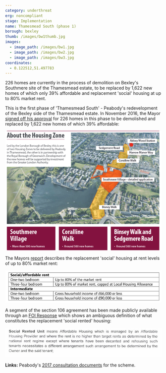 ```yaml
---
category: underthreat
erg: noncompliant
stage: Implementation
name: Thamesmead South (phase 1) 
borough: bexley
thumb: /images/bw1thumb.jpg
images:
  - image_path: /images/bw1.jpg
  - image_path: /images/bw2.jpg
  - image_path: /images/bw3.jpg
coordinates: 
  - 0.122512,51.497783
---
```

226 homes are currently in the process of demolition on Bexley's Southmere site of the Thamesmead estate, to be replaced by 1,622 new homes of which only 39% affordable and replacement 'social' housing at up to 80% market rent.

This is the first phase of 'Thamesmead South' - Peabody's redevelopment of the Bexley side of the Thamesmead estate. In November 2016, the Mayor [signed off his approval](https://www.london.gov.uk/sites/default/files/public%3A//public%3A//PAWS/media_id_286565///abbey_wood_and_south_thamesmead_report.pdf) for 226 homes in this phase to be demolished and replaced by 1,622 new homes of which 39% affordable:

<img src="/images/thamemeadsouthphase1.png" class="img-fluid rounded img-thumbnail">

The Mayors [report](https://www.london.gov.uk/sites/default/files/public%3A//public%3A//PAWS/media_id_286565///abbey_wood_and_south_thamesmead_report.pdf) describes the replacement 'social' housing at rent levels of up to 80% market rent:

<img src="/images/thamesmeadar.png" class="img-fluid rounded img-thumbnail">

A segment of the section 106 agreement has been made publicly available through an [FOI Response](https://www.whatdotheyknow.com/request/669556/response/1585232/attach/6/Main%20S106%20Agreement.pdf?cookie_passthrough=1) which shows an ambiguous definition of what constitutes the replacement 'social rented' housing:

<img src="/images/wolvercotesr.png" class="img-fluid rounded img-thumbnail">

__Links:__
Peabody's [2017 consultation documents](https://www.thamesmeadnow.org.uk/media/1726/wolvercote_road_next_steps.pdf) for the scheme.

